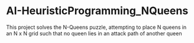 # AI-HeuristicProgramming_NQueens
This project solves the N-Queens puzzle, attempting to place N queens in an N x N grid such that no queen lies in an attack path of another queen
